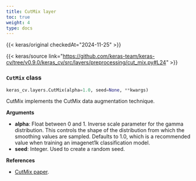 ```yaml
---
title: CutMix layer
toc: true
weight: 4
type: docs
---
```


{{< keras/original checkedAt="2024-11-25" >}}

{{< keras/source link="https://github.com/keras-team/keras-cv/tree/v0.9.0/keras_cv/src/layers/preprocessing/cut_mix.py#L24" >}}

### `CutMix` class

```python
keras_cv.layers.CutMix(alpha=1.0, seed=None, **kwargs)
```

CutMix implements the CutMix data augmentation technique.

**Arguments**

- **alpha**: Float between 0 and 1. Inverse scale parameter for the gamma
  distribution. This controls the shape of the distribution from which
  the smoothing values are sampled. Defaults to 1.0, which is a
  recommended value when training an imagenet1k classification model.
- **seed**: Integer. Used to create a random seed.

**References**

- [CutMix paper](https://arxiv.org/abs/1905.04899).
